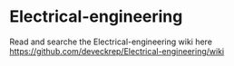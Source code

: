 # Electrical-engineering
Read and searche the Electrical-engineering wiki here https://github.com/deveckrep/Electrical-engineering/wiki

